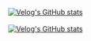 [![Velog's GitHub stats](https://velog-readme-stats.vercel.app/api/badge?name=zoangrak)](https://velog.io/@zoangrak) 
<br><br>
[![Velog's GitHub stats](https://velog-readme-stats.vercel.app/api?name=zoangrak)](https://velog-readme-stats.vercel.app/api/redirect?name=zoangrak)
